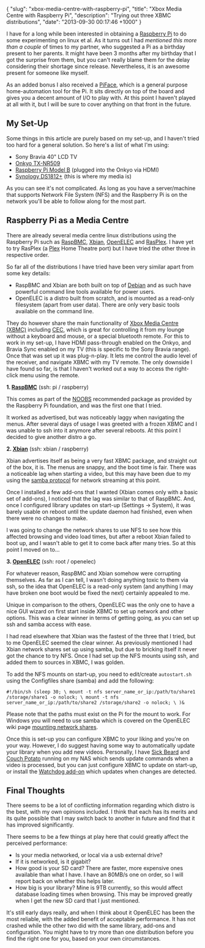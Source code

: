 {
	"slug": "xbox-media-centre-with-raspberry-pi",
	"title": "Xbox Media Centre with Raspberry Pi",
	"description": "Trying out three XBMC distributions",
	"date": "2013-09-30 00:17:46 +1000"
}

I have for a long while been interested in obtaining a [Raspberry Pi][pi] to do some experimenting on linux et al. As it turns out I had _mentioned this more than a couple_ of times to my partner, who suggested a Pi as a birthday present to her parents. It might have been 3 months after my birthday that I got the surprise from them, but you can't really blame them for the delay considering their shortage since release. Nevertheless, it is an awesome present for someone like myself. 

As an added bonus I also received a [PiFace][piface], which is a general purpose home-automation tool for the Pi. It sits directly on top of the board and gives you a decent amount of I/O to play with. At this point I haven't played at all with it, but I will be sure to cover anything on that front in the future.

[piface]: http://pi.cs.man.ac.uk/interface.htm

My Set-Up
----

Some things in this article are purely based on my set-up, and I haven't tried too hard for a general solution. So here's  a list of what I'm using:

- Sony Bravia 40" LCD TV
- [Onkyo TX-NR509][audio]
- [Raspberry Pi Model B][pi] (plugged into the Onkyo via HDMI)
- [Synology DS1812+][nas] (this is where my media is)

[audio]: http://www.intl.onkyo.com/products/av_components/av_receivers/tx-nr509/
[pi]: http://downloads.element14.com/raspberryPi3.html?COM=raspi-group
[nas]: http://www.synology.com/products/product.php?product_name=DS1812%2B&lang=us

As you can see it's not complicated. As long as you have a server/machine that supports Network File System (NFS) and the Raspberry Pi is on the network you'll be able to follow along for the most part.

Raspberry Pi as a Media Centre
----

There are already several media centre linux distributions using the Raspberry Pi such as [RaspBMC][rasp], [Xbian][xbian], [OpenELEC][elec] and [RasPlex][rasplex]. I have yet to try RasPlex (a [Plex][plex] Home Theatre port) but I have tried the other three in respective order.

[rasp]: http://www.raspbmc.com
[xbian]: http://www.xbian.org/
[elec]: http://openelec.tv/
[rasplex]: http://rasplex.com/
[plex]: http://www.plexapp.com/

So far all of the distributions I have tried have been very similar apart from some key details:

- RaspBMC and Xbian are both built on top of [Debian][7] and as such have powerful command line tools available for power users.
- OpenELEC is a distro built from scratch, and is mounted as a read-only filesystem (apart from user data). There are only very basic tools available on the command line.

[7]: http://www.debian.org/

They do however share the main functionality of [Xbox Media Centre (XBMC)][9] including [CEC][8], which is great for controlling it from my lounge without a keyboard and mouse, or a special bluetooth remote. For this to work in my set-up, I have HDMI pass-through enabled on the Onkyo, and Bravia Sync enabled on my TV (this is specific to the Sony Bravia range). Once that was set up it was plug-n-play. It lets me control the audio level of the receiver, and navigate XBMC with my TV remote. The only downside I have found so far, is that I haven't worked out a way to access the right-click menu using the remote.

[8]: http://wiki.xbmc.org/index.php?title=CEC
[9]: http://xbmc.org/

__1. [RaspBMC][rasp]__ (ssh: pi / raspberry)

This comes as part of the [NOOBS][9] recommended package as provided by the Raspberry Pi foundation, and was the first one that I tried. 

[10]: http://www.raspberrypi.org/downloads

It worked as advertised, but was noticeably laggy when navigating the menus. After several days of usage I was greeted with a frozen XBMC and I was unable to ssh into it anymore after several reboots. At this point I decided to give another distro a go.

__2. [Xbian][xbian]__ (ssh: xbian / raspberry)

Xbian advertises itself as being a very fast XBMC package, and straight out of the box, it is. The menus are snappy, and the boot time is fair. There was a noticeable lag when starting a video, but this may have been due to my using the [samba protocol][samba] for network streaming at this point. 

[samba]: http://en.wikipedia.org/wiki/Samba_(software)

Once I installed a few add-ons that I wanted (Xbian comes only with a basic set of add-ons), I noticed that the lag was similar to that of RaspBMC. And, once I configured library updates on start-up (Settings -> System), it was barely usable on reboot until the update daemon had finished, even when there were no changes to make.

I was going to change the network shares to use NFS to see how this affected browsing and video load times, but after a reboot Xbian failed to boot up, and I wasn't able to get it to come back after many tries. So at this point I moved on to...

__3. [OpenELEC][elec]__ (ssh: root / openelec)

For whatever reason, RaspBMC and Xbian somehow were corrupting themselves. As far as I can tell, I wasn't doing anything toxic to them via ssh, so the idea that OpenELEC is a read-only system (and anything I may have broken one boot would be fixed the next) certainly appealed to me.

Unique in comparison to the others, OpenELEC was the only one to have a nice GUI wizard on first start inside XBMC to set up network and other options. This was a clear winner in terms of getting going, as you can set up ssh and samba access with ease. 

I had read elsewhere that Xbian was the fastest of the three that I tried, but to me OpenELEC seemed the clear winner. As previously mentioned I had Xbian network shares set up using samba, but due to bricking itself it never got the chance to try NFS. Once I had set up the NFS mounts using ssh, and added them to sources in XBMC, I was golden. 

To add the NFS mounts on start-up, you need to edit/create `autostart.sh` using the Configfiles share (samba) and add the following:

`#!/bin/sh
(sleep 30; \
	mount -t nfs server_name_or_ip:/path/to/share1 /storage/share1 -o nolock; \
	mount -t nfs server_name_or_ip:/path/to/share2 /storage/share2 -o nolock; \
)&`

Please note that the paths must exist on the Pi for the mount to work. For Windows you will need to use samba which is covered on the OpenELEC wiki page [mounting network shares][cifs].

[cifs]: http://wiki.openelec.tv/index.php?title=Mounting_network_shares

Once this is set-up you can configure XBMC to your liking and you're on your way. However, I do suggest having some way to automatically update your library when you add new videos. Personally, I have [Sick Beard][sb] and [Couch Potato][cp] running on my NAS which sends update commands when a video is processed, but you can just configure XBMC to update on start-up, or install the [Watchdog add-on][wd] which updates when changes are detected.

Final Thoughts
----

There seems to be a lot of conflicting information regarding which distro is the best, with my own opinions included. I think that each has its merits and its quite possible that I may switch back to another in future and find that it has improved significantly. 

There seems to be a few things at play here that could greatly affect the perceived performance:

- Is your media networked, or local via a usb external drive?
- If it is networked, is it gigabit?
- How good is your SD card? There are faster, more expensive ones available than what I have. I have an 80MB/s one on order, so I will report back on whether this helps later.
- How big is your library? Mine is 9TB currently, so this would affect database loading times when browsing. This may be improved greatly when I get the new SD card that I just mentioned. 

It's still early days really, and when I think about it OpenELEC has been the most reliable, with the added benefit of acceptable performance. It has not crashed while the other two did with the same library, add-ons and configuration. You might have to try more than one distribution before you find the right one for you, based on your own circumstances. 

[sb]: http://sickbeard.com/
[cp]: https://couchpota.to/
[wd]: http://wiki.xbmc.org/index.php?title=Add-on:Watchdog